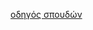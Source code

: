 [οδηγός σπουδών](http://events.di.ionio.gr/diold/wp-content/uploads/2018/02/Odigos_Spoudon_2017-18.pdf)
